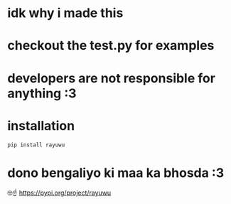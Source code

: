 # idk why i made this
# checkout the test.py for examples
# developers are not responsible for anything :3
# installation
```pip install rayuwu```
# dono bengaliyo ki maa ka bhosda :3
🤓☝️ https://pypi.org/project/rayuwu
